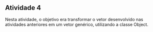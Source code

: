 ## Atividade 4

Nesta atividade, o objetivo era transformar o vetor desenvolvido nas atividades anteriores em um vetor genérico, utilizando a classe Object.
